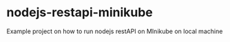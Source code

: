 # nodejs-restapi-minikube
Example project on how to run nodejs restAPI on MInikube on local machine
